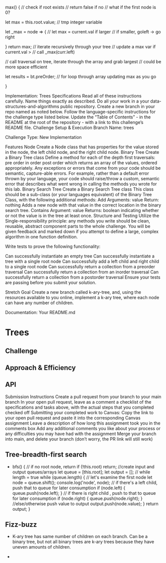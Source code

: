 max() {
  // check if root exists
  // return false if no
  // what if the first node is 0?

  let max = this.root.value; // tmp integer variable

  let _max = node => {
    // let max = current.val if larger
    // if smaller, goleft -> go right

  }
  return max;
  // iterate recursively through your tree
  // update a max var if current.val >
  // call _max(curr.left)

  // call traversal on tree, iterate through the array and grab largest
  // could be more space efficient

  let results = bt.preOrder;
  // for loop through array updating max as you go

}



Implementation: Trees
Specifications
Read all of these instructions carefully.
Name things exactly as described.
Do all your work in a your data-structures-and-algorithms public repository.
Create a new branch in your repo named as noted below.
Follow the language-specific instructions for the challenge type listed below.
Update the “Table of Contents” - in the README at the root of the repository - with a link to this challenge’s README file.
Challenge Setup & Execution
Branch Name: trees

Challenge Type: New Implementation

Features
Node
Create a Node class that has properties for the value stored in the node, the left child node, and the right child node.
Binary Tree
Create a Binary Tree class
Define a method for each of the depth first traversals:
pre order
in order
post order which returns an array of the values, ordered appropriately.
Any exceptions or errors that come from your code should be semantic, capture-able errors. For example, rather than a default error thrown by your language, your code should raise/throw a custom, semantic error that describes what went wrong in calling the methods you wrote for this lab.
Binary Search Tree
Create a Binary Search Tree class
This class should be a sub-class (or your languages equivalent) of the Binary Tree Class, with the following additional methods:
Add
Arguments: value
Return: nothing
Adds a new node with that value in the correct location in the binary search tree.
Contains
Argument: value
Returns: boolean indicating whether or not the value is in the tree at least once.
Structure and Testing
Utilize the Single-responsibility principle: any methods you write should be clean, reusable, abstract component parts to the whole challenge. You will be given feedback and marked down if you attempt to define a large, complex algorithm in one function definition.

Write tests to prove the following functionality:

Can successfully instantiate an empty tree
Can successfully instantiate a tree with a single root node
Can successfully add a left child and right child to a single root node
Can successfully return a collection from a preorder traversal
Can successfully return a collection from an inorder traversal
Can successfully return a collection from a postorder traversal
Ensure your tests are passing before you submit your solution.

Stretch Goal
Create a new branch called k-ary-tree, and, using the resources available to you online, implement a k-ary tree, where each node can have any number of children.

Documentation: Your README.md
# Trees
<!-- Short summary or background information -->

## Challenge
<!-- Description of the challenge -->

## Approach & Efficiency
<!-- What approach did you take? Why? What is the Big O space/time for this approach? -->

## API
<!-- Description of each method publicly available in each of your trees -->
Submission Instructions
Create a pull request from your branch to your main branch
In your open pull request, leave as a comment a checklist of the specifications and tasks above, with the actual steps that you completed checked off
Submitting your completed work to Canvas:
Copy the link to your open pull request and paste it into the corresponding Canvas assignment
Leave a description of how long this assignment took you in the comments box
Add any additional comments you like about your process or any difficulties you may have had with the assignment
Merge your branch into main, and delete your branch (don’t worry, the PR link will still work)

## Tree-breadth-first search

- bfs() {
  // if no root node, return
  if (!this.root) return;
  //create input and output queues/arrays
  let queue = [this.root];
  let output = [];
  // while length = true
  while (queue.length) {
    // let's examine the first node
    let node = queue.shift();
    console.log('node', node);
    // if there's a left child, push that to queue for later consumption
    if (node.left) {
      queue.push(node.left);
    }
    // if there is right child , push to that to queue for later consumption
    if (node.right) {
      queue.push(node.right);
    }
    //else/otherwise push value to output
    output.push(node.value);
  }
  return output;
}


## Fizz-buzz

- K-ary tree has same number of children on each branch.
  Can be a binary tree, but not all binary trees are k-ary trees because they have uneven amounts of children.

- 